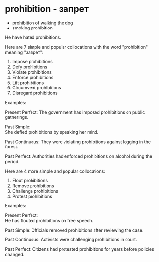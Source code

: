# prohibition - запрет

- prohibition of walking the dog
- smoking prohibition

He have hated prohibitions.

Here are 7 simple and popular collocations with the word "prohibition" meaning "запрет":

1. Impose prohibitions
2. Defy prohibitions
3. Violate prohibitions
4. Enforce prohibitions
5. Lift prohibitions
6. Circumvent prohibitions
7. Disregard prohibitions

Examples:

Present Perfect:
The government has imposed prohibitions on public gatherings.

Past Simple:  
She defied prohibitions by speaking her mind.

Past Continuous:
They were violating prohibitions against logging in the forest.

Past Perfect:
Authorities had enforced prohibitions on alcohol during the period.

Here are 4 more simple and popular collocations:

1. Flout prohibitions
2. Remove prohibitions
3. Challenge prohibitions
4. Protest prohibitions

Examples:

Present Perfect:  
He has flouted prohibitions on free speech.

Past Simple:
Officials removed prohibitions after reviewing the case.

Past Continuous:
Activists were challenging prohibitions in court.

Past Perfect:
Citizens had protested prohibitions for years before policies changed.
